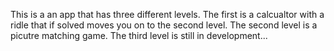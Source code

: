 This is a an app that has three different levels. 
The first is a calcualtor with a ridle that if solved moves you on to the second level.
The second level is a picutre matching game.
The third level is still in development...

